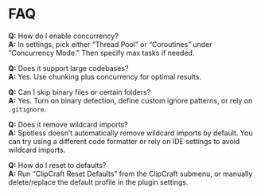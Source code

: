 # FAQ

**Q:** How do I enable concurrency?  
**A:** In settings, pick either “Thread Pool” or “Coroutines” under “Concurrency Mode.” Then specify max tasks if needed.

**Q:** Does it support large codebases?  
**A:** Yes. Use chunking plus concurrency for optimal results.

**Q:** Can I skip binary files or certain folders?  
**A:** Yes. Turn on binary detection, define custom ignore patterns, or rely on `.gitignore`.

**Q:** Does it remove wildcard imports?  
**A:** Spotless doesn’t automatically remove wildcard imports by default. You can try using a different code formatter or rely on IDE settings to avoid wildcard imports.

**Q:** How do I reset to defaults?  
**A:** Run “ClipCraft Reset Defaults” from the ClipCraft submenu, or manually delete/replace the default profile in the plugin settings.
